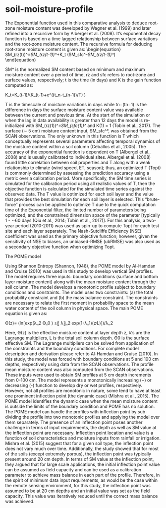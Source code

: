 # soil-moisture-profile
The Exponential function used in this comparative analysis to deduce root-zone moisture content was developed by Wagner et al. (1999) and later refined into a recursive form by Albergel et al. (2008). It’s exponential decay function is based on a time lagged relationship between surface variations and the root-zone moisture content. The recursive formula for deducing root-zone moisture content is given as:
\begin{equation}
	SM_(rz(t))^*=SM_(rz(t-1))^*+K_t (SM_sfc^*-SM_(rz(t-1))^*)	
 \end{equation}
 
SM* is the normalized SM content based on minimum and maximum moisture content over a period of time, rz and sfc refers to root-zone and surface values, respectively; t is the time (in days) and K is the gain function computed as:
	
  K_t=K_(t-1)/(K_(t-1)+e^((t_n-t_(n-1))/T) )	
  
T is the timescale of moisture variations in days while tn−(tn−1) is the difference in days the surface moisture content value was available between the current and previous time. At the start of the simulation or when the lag in data availability is greater than 12 days the model is re-initialized with SM_(rz(1))^*=SM_(sfc(1))^* and K(1) = 1 (Tobin et al., 2017). The surface (∼ 5 cm) moisture content input, SM_sfc^*, was obtained from the SCAN observations. The only unknown in this function is T which conceptually represents several parameters affecting temporal dynamics of the moisture content within a soil column (Ceballos et al., 2005). The accuracy of the exponential function is dependent on T (Albergel et al., 2008) and is usually calibrated to individual sites. Albergel et al. (2008) found little correlation between soil properties and T along with a weak relationship to climate (wind speed, ET, season); thus, an optimized T (Topt) is commonly determined by assessing the prediction accuracy using a metric over a calibration period. More specifically, the SM time series is simulated for the calibration period using all realistic values of T, then the objective function is calculated for the simulated time series against the observed data. The T value is optimized for each soil layer and the value that provides the best simulation for each soil layer is selected. This “brute-force” process can be applied to optimize T due to the quick computation time of the Exponential filter, the limited number of parameters being optimized, and the constrained dimension space of the parameter [typically 1 - ∼60 days (Qiu et al., 2014; Tobin et al., 2017)]. For this analysis, a two-year period (2010-2011) was used as spin-up to compute Topt for each test site and each layer separately. The Nash-Sutcliffe Efficiency (NSE) coefficient was used as the primary objective function; however, given the sensitivity of NSE to biases, an unbiased-RMSE (ubRMSE) was also used as a secondary objective function when optimizing Topt.

The POME model

Using Shannon Entropy (Shannon, 1948), the POME model by Al-Hamdan and Cruise (2010) was used in this study to develop vertical SM profiles. The model requires three inputs: boundary conditions (surface and bottom layer moisture content) along with the mean moisture content through the soil column. The model develops a monotonic profile subject to boundary conditions and constraints. The model uses two constraints: (a) the total probability constraint and (b) the mass balance constraint. The constraints are necessary to relate the first moment in probability space to the mean water content of the soil column in physical space. The main POME equation is given as:

Θ(z)=  (ln⁡[exp⁡(λ_2 Θ_0 )  ±〖 λ〗_2  exp⁡(1-λ_1)(z⁄L)])/λ_2 	
  
Here, Θ(z) is the effective moisture content at layer depth z, λ’s are the Lagrange multipliers, L is the total soil column depth. Θ0 is the surface effective SM. The Lagrange multipliers can be solved from application of the constraints and the boundary conditions. For complete model description and derivation please refer to Al-Hamdan and Cruise (2010).
In this study, the model was forced with boundary conditions at 5 and 100 cm depths, respectively using data from the SCAN observations. The profile mean moisture content was also computed from the SCAN observations. These inputs were used to obtain SM profiles at 5 cm depth increments from 0-100 cm. The model represents a monotonically increasing (+) or decreasing (-) function to develop dry or wet profiles, respectively. However, not all profiles are monotonic in nature, some tend to have at least one prominent inflection point (the dynamic case) (Mishra et al., 2015). The POME model identifies the dynamic case when the mean moisture content is outside the limits of the boundary condition and POME has no solution. The POME model can handle the profiles with inflection point by sub-dividing the profile into two monotonic profiles and applying the model over them separately. The presence of an inflection point poses another challenge in terms of input requirements, the depth as well as SM value at the inflection point are necessary. Inflection point location and value is a function of soil characteristics and moisture inputs from rainfall or irrigation. Mishra et al. (2015) suggest that for a given soil type, the inflection point does not vary much over time. Additionally, the study showed that for most of the soils (except extremely porous), the inflection point was typically present around 20 cm depth. In terms of SM value at the inflection point, they argued that for large scale applications, the initial inflection point value can be assumed as field capacity and can be used as a calibration parameter to achieve mass balance in each part of the profile. Therefore, in the spirit of minimum data input requirements, as would be the case within the remote sensing environment, for this study, the inflection point was assumed to be at 20 cm depths and an initial value was set as the field capacity. This value was iteratively reduced until the correct mass balance was achieved.
